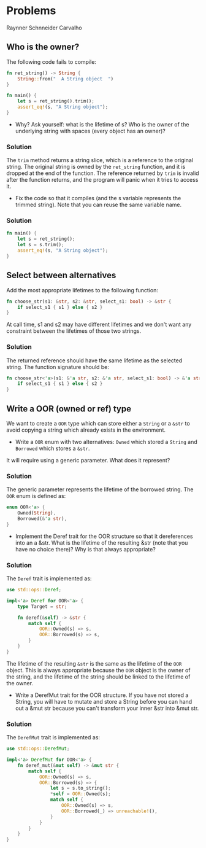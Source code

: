 # Problems

Raynner Schnneider Carvalho

## Who is the owner?

The following code fails to compile:

```rust
fn ret_string() -> String {
    String::from("  A String object  ")
}

fn main() {
    let s = ret_string().trim();
    assert_eq!(s, "A String object");
}
```

- Why? Ask yourself: what is the lifetime of s? Who is the owner of the underlying string with spaces (every object has an owner)?

### Solution

The `trim` method returns a string slice, which is a reference to the original string. The original string is owned by the `ret_string` function, and it is dropped at the end of the function. The reference returned by `trim` is invalid after the function returns, and the program will panic when it tries to access it.

- Fix the code so that it compiles (and the s variable represents the trimmed string). Note that you can reuse the same variable name.

### Solution

```rust
fn main() {
    let s = ret_string();
    let s = s.trim();
    assert_eq!(s, "A String object");
}
```

## Select between alternatives

Add the most appropriate lifetimes to the following function:

```rust
fn choose_str(s1: &str, s2: &str, select_s1: bool) -> &str {
    if select_s1 { s1 } else { s2 }
}
```

At call time, s1 and s2 may have different lifetimes and we don't want any constraint between the lifetimes of those two strings. 

### Solution

The returned reference should have the same lifetime as the selected string. The function signature should be:

```rust
fn choose_str<'a>(s1: &'a str, s2: &'a str, select_s1: bool) -> &'a str {
    if select_s1 { s1 } else { s2 }
}
```

## Write a OOR (owned or ref) type

We want to create a `OOR` type which can store either a `String` or a `&str` to avoid copying a string which already exists in the environment.

- Write a `OOR` enum with two alternatives: `Owned` which stored a `String` and `Borrowed` which stores a `&str`.

It will require using a generic parameter. What does it represent?

### Solution

The generic parameter represents the lifetime of the borrowed string. The `OOR` enum is defined as:

```rust
enum OOR<'a> {
    Owned(String),
    Borrowed(&'a str),
}
```

- Implement the Deref trait for the OOR structure so that it dereferences into an a &str. What is the lifetime of the resulting &str (note that you have no choice there)? Why is that always appropriate?

### Solution

The `Deref` trait is implemented as:

```rust
use std::ops::Deref;

impl<'a> Deref for OOR<'a> {
    type Target = str;

    fn deref(&self) -> &str {
        match self {
            OOR::Owned(s) => s,
            OOR::Borrowed(s) => s,
        }
    }
}
```

The lifetime of the resulting `&str` is the same as the lifetime of the `OOR` object. This is always appropriate because the `OOR` object is the owner of the string, and the lifetime of the string should be linked to the lifetime of the owner.

- Write a DerefMut trait for the OOR structure. If you have not stored a String, you will have to mutate and store a String before you can hand out a &mut str because you can't transform your inner &str into &mut str.

### Solution

The `DerefMut` trait is implemented as:

```rust
use std::ops::DerefMut;

impl<'a> DerefMut for OOR<'a> {
    fn deref_mut(&mut self) -> &mut str {
        match self {
            OOR::Owned(s) => s,
            OOR::Borrowed(s) => {
                let s = s.to_string();
                *self = OOR::Owned(s);
                match self {
                    OOR::Owned(s) => s,
                    OOR::Borrowed(_) => unreachable!(),
                }
            }
        }
    }
}
```